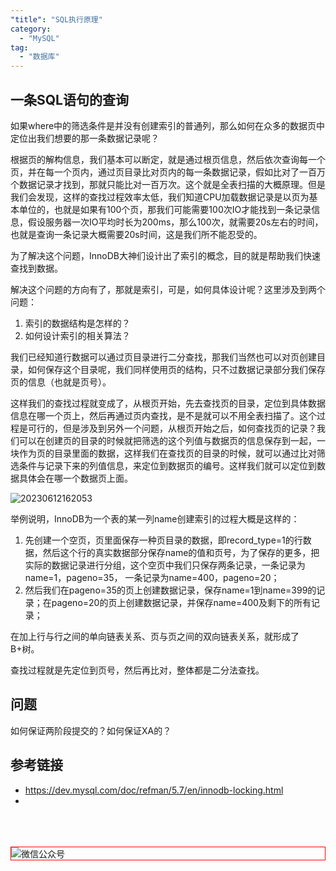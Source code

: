 ```yaml
---
"title": "SQL执行原理"
category:
  - "MySQL"
tag:
  - "数据库"
---
```





## 一条SQL语句的查询

如果where中的筛选条件是并没有创建索引的普通列，那么如何在众多的数据页中定位出我们想要的那一条数据记录呢？

根据页的解构信息，我们基本可以断定，就是通过根页信息，然后依次查询每一个页，并在每一个页内，通过页目录比对页内的每一条数据记录，假如比对了一百万个数据记录才找到，那就只能比对一百万次。这个就是全表扫描的大概原理。但是我们会发现，这样的查找过程效率太低，我们知道CPU加载数据记录是以页为基本单位的，也就是如果有100个页，那我们可能需要100次IO才能找到一条记录信息，假设服务器一次IO平均时长为200ms，那么100次，就需要20s左右的时间，也就是查询一条记录大概需要20s时间，这是我们所不能忍受的。

为了解决这个问题，InnoDB大神们设计出了索引的概念，目的就是帮助我们快速查找到数据。

解决这个问题的方向有了，那就是索引，可是，如何具体设计呢？这里涉及到两个问题：

1. 索引的数据结构是怎样的？
2. 如何设计索引的相关算法？


我们已经知道行数据可以通过页目录进行二分查找，那我们当然也可以对页创建目录，如何保存这个目录呢，我们同样使用页的结构，只不过数据记录部分我们保存页的信息（也就是页号）。

这样我们的查找过程就变成了，从根页开始，先去查找页的目录，定位到具体数据信息在哪一个页上，然后再通过页内查找，是不是就可以不用全表扫描了。这个过程是可行的，但是涉及到另外一个问题，从根页开始之后，如何查找页的记录？我们可以在创建页的目录的时候就把筛选的这个列值与数据页的信息保存到一起，一块作为页的目录里面的数据，这样我们在查找页的目录的时候，就可以通过比对筛选条件与记录下来的列值信息，来定位到数据页的编号。这样我们就可以定位到数据具体会在哪一个数据页上面。

![20230612162053](https://tianqingxiaozhu.oss-cn-shenzhen.aliyuncs.com/blog20230612162053.png)

举例说明，InnoDB为一个表的某一列name创建索引的过程大概是这样的：

1. 先创建一个空页，页里面保存一种页目录的数据，即record_type=1的行数据，然后这个行的真实数据部分保存name的值和页号，为了保存的更多，把实际的数据记录进行分组，这个空页中我们只保存两条记录，一条记录为name=1，pageno=35， 一条记录为name=400，pageno=20；
2. 然后我们在pageno=35的页上创建数据记录，保存name=1到name=399的记录；在pageno=20的页上创建数据记录，并保存name=400及剩下的所有记录；

在加上行与行之间的单向链表关系、页与页之间的双向链表关系，就形成了B+树。

查找过程就是先定位到页号，然后再比对，整体都是二分法查找。




## 问题

如何保证两阶段提交的？如何保证XA的？


## 参考链接

- https://dev.mysql.com/doc/refman/5.7/en/innodb-locking.html
- 




<br /><br /><br />
<img style="border:1px red solid; display:block; margin:0 auto;" src="https://tianqingxiaozhu.oss-cn-shenzhen.aliyuncs.com/img/qrcode.jpg" alt="微信公众号" />


